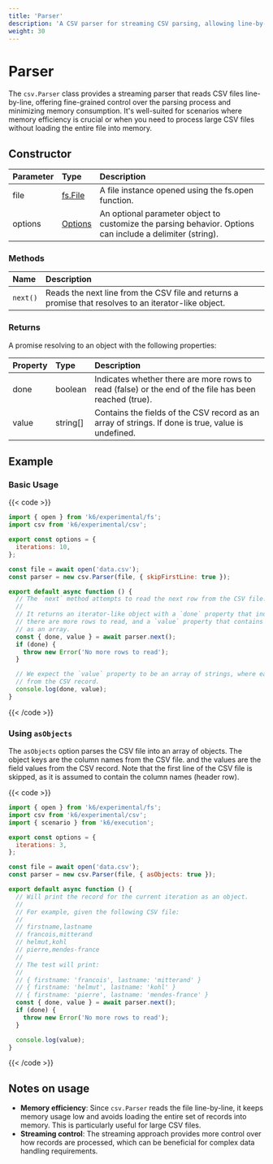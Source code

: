 ```yaml
---
title: 'Parser'
description: 'A CSV parser for streaming CSV parsing, allowing line-by-line reading with minimal memory consumption.'
weight: 30
---
```


# Parser

The `csv.Parser` class provides a streaming parser that reads CSV files line-by-line, offering fine-grained control over the parsing process and minimizing memory consumption.
It's well-suited for scenarios where memory efficiency is crucial or when you need to process large CSV files without loading the entire file into memory.

## Constructor

| Parameter | Type                                                                                          | Description                                                                                               |
| :-------- | :-------------------------------------------------------------------------------------------- | :-------------------------------------------------------------------------------------------------------- |
| file      | [fs.File](https://grafana.com/docs/k6/<K6_VERSION>/javascript-api/k6-experimental/fs/file)    | A file instance opened using the fs.open function.                                                        |
| options   | [Options](https://grafana.com/docs/k6/<K6_VERSION>/javascript-api/k6-experimental/fs/options) | An optional parameter object to customize the parsing behavior. Options can include a delimiter (string). |

### Methods

| Name     | Description                                                                                           |
| :------- | :---------------------------------------------------------------------------------------------------- |
| `next()` | Reads the next line from the CSV file and returns a promise that resolves to an iterator-like object. |

### Returns

A promise resolving to an object with the following properties:

| Property | Type     | Description                                                                                           |
| :------- | :------- | :---------------------------------------------------------------------------------------------------- |
| done     | boolean  | Indicates whether there are more rows to read (false) or the end of the file has been reached (true). |
| value    | string[] | Contains the fields of the CSV record as an array of strings. If done is true, value is undefined.    |

## Example

### Basic Usage

{{< code >}}

<!--md-k6:skip-->

```javascript
import { open } from 'k6/experimental/fs';
import csv from 'k6/experimental/csv';

export const options = {
  iterations: 10,
};

const file = await open('data.csv');
const parser = new csv.Parser(file, { skipFirstLine: true });

export default async function () {
  // The `next` method attempts to read the next row from the CSV file.
  //
  // It returns an iterator-like object with a `done` property that indicates whether
  // there are more rows to read, and a `value` property that contains the row fields
  // as an array.
  const { done, value } = await parser.next();
  if (done) {
    throw new Error('No more rows to read');
  }

  // We expect the `value` property to be an array of strings, where each string is a field
  // from the CSV record.
  console.log(done, value);
}
```

{{< /code >}}

### Using `asObjects`

The `asObjects` option parses the CSV file into an array of objects. The object keys are the column names from the CSV file. and the values are the field values from the CSV record.
Note that the first line of the CSV file is skipped, as it is assumed to contain the column names (header row).

{{< code >}}

<!--md-k6:skip-->

```javascript
import { open } from 'k6/experimental/fs';
import csv from 'k6/experimental/csv';
import { scenario } from 'k6/execution';

export const options = {
  iterations: 3,
};

const file = await open('data.csv');
const parser = new csv.Parser(file, { asObjects: true });

export default async function () {
  // Will print the record for the current iteration as an object.
  //
  // For example, given the following CSV file:
  //
  // firstname,lastname
  // francois,mitterand
  // helmut,kohl
  // pierre,mendes-france
  //
  // The test will print:
  //
  // { firstname: 'francois', lastname: 'mitterand' }
  // { firstname: 'helmut', lastname: 'kohl' }
  // { firstname: 'pierre', lastname: 'mendes-france' }
  const { done, value } = await parser.next();
  if (done) {
    throw new Error('No more rows to read');
  }

  console.log(value);
}
```

{{< /code >}}

## Notes on usage

- **Memory efficiency**: Since `csv.Parser` reads the file line-by-line, it keeps memory usage low and avoids loading the entire set of records into memory. This is particularly useful for large CSV files.
- **Streaming control**: The streaming approach provides more control over how records are processed, which can be beneficial for complex data handling requirements.
